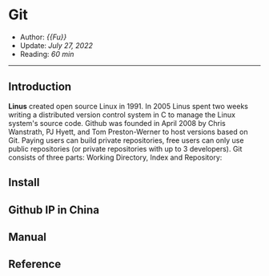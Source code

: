 # Git

- Author: *{{Fu}}*
- Update: *July 27, 2022*
- Reading: *60 min*

---

## Introduction


**Linus** created open source Linux in 1991. In 2005 Linus spent two weeks writing a distributed version control system in C to manage the Linux system's source code. Github was founded in April 2008 by Chris Wanstrath, PJ Hyett, and Tom Preston-Werner to host versions based on Git. Paying users can build private repositories, free users can only use public repositories (or private repositories with up to 3 developers). Git consists of three parts: Working Directory, Index and Repository:


## Install



## Github IP in China






## Manual




## Reference